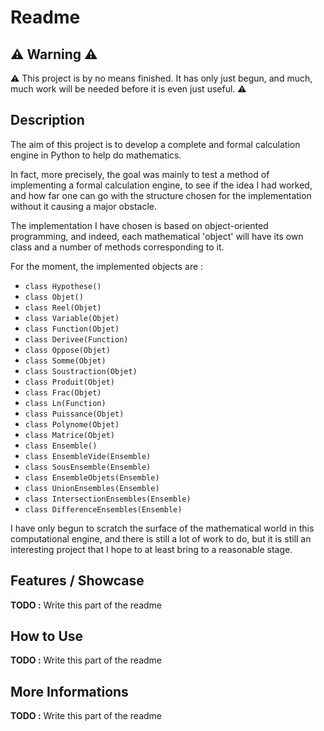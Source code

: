 # Readme

## :warning: Warning :warning:

:warning: This project is by no means finished. It has only just begun, and much, much work will be needed before it is even just useful. :warning:

## Description

The aim of this project is to develop a complete and formal calculation engine in Python to help do mathematics.

In fact, more precisely, the goal was mainly to test a method of implementing a formal calculation engine, to see if the idea I had worked, and how far one can go with the structure chosen for the implementation without it causing a major obstacle.

The implementation I have chosen is based on object-oriented programming, and indeed, each mathematical 'object' will have its own class and a number of methods corresponding to it.

For the moment, the implemented objects are :

- `class Hypothese()`
- `class Objet()`
- `class Reel(Objet)`
- `class Variable(Objet)`
- `class Function(Objet)`
- `class Derivee(Function)`
- `class Oppose(Objet)`
- `class Somme(Objet)`
- `class Soustraction(Objet)`
- `class Produit(Objet)`
- `class Frac(Objet)`
- `class Ln(Function)`
- `class Puissance(Objet)`
- `class Polynome(Objet)`
- `class Matrice(Objet)`
- `class Ensemble()`
- `class EnsembleVide(Ensemble)`
- `class SousEnsemble(Ensemble)`
- `class EnsembleObjets(Ensemble)`
- `class UnionEnsembles(Ensemble)`
- `class IntersectionEnsembles(Ensemble)`
- `class DifferenceEnsembles(Ensemble)`

I have only begun to scratch the surface of the mathematical world in this computational engine, and there is still a lot of work to do, but it is still an interesting project that I hope to at least bring to a reasonable stage.

## Features / Showcase

**TODO :** Write this part of the readme

## How to Use

**TODO :** Write this part of the readme

## More Informations

**TODO :** Write this part of the readme
